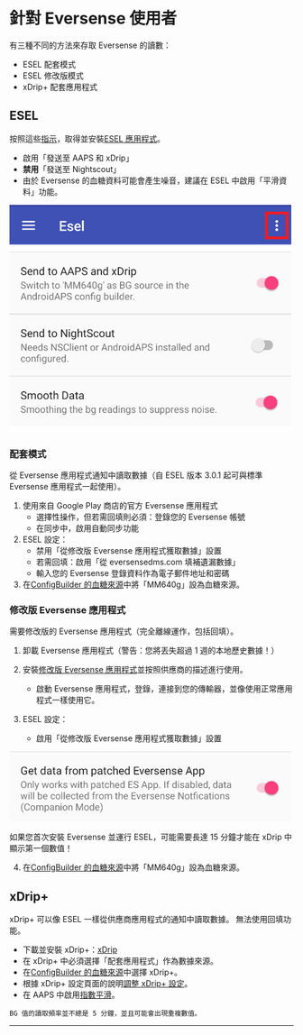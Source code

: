 # 針對 Eversense 使用者

有三種不同的方法來存取 Eversense 的讀數：

- ESEL 配套模式
- ESEL 修改版模式
- xDrip+ 配套應用程式

## ESEL

按照這些[指示](https://github.com/BernhardRo/Esel?tab=readme-ov-file#esel)，取得並安裝[ESEL 應用程式](https://github.com/BernhardRo/Esel/tree/master/apk)。

- 啟用「發送至 AAPS 和 xDrip」
- **禁用**「發送至 Nightscout」
- 由於 Eversense 的血糖資料可能會產生噪音，建議在 ESEL 中啟用「平滑資料」功能。

![ESEL 廣播](../images/ESEL.png)

### 配套模式

從 Eversense 應用程式通知中讀取數據（自 ESEL 版本 3.0.1 起可與標準 Eversense 應用程式一起使用）。

1. 使用來自 Google Play 商店的官方 Eversense 應用程式
   - 選擇性操作，但若需回填則必須：登錄您的 Eversense 帳號
   - 在同步中，啟用自動同步功能
2. ESEL 設定：
   - 禁用「從修改版 Eversense 應用程式獲取數據」設置
   - 若需回填：啟用「從 eversensedms.com 填補遺漏數據」
   - 輸入您的 Eversense 登錄資料作為電子郵件地址和密碼
3. 在[ConfigBuilder 的血糖來源](../Configuration/Config-Builder.md#bg-source)中將「MM640g」設為血糖來源。

### 修改版 Eversense 應用程式

 需要修改版的 Eversense 應用程式（完全離線運作，包括回填）。

1. 卸載 Eversense 應用程式（警告：您將丟失超過 1 週的本地歷史數據！）

2. 安裝[修改版 Eversense 應用程式](https://cr4ck3d3v3r53n53.club)並按照供應商的描述進行使用。

   - 啟動 Eversense 應用程式，登錄，連接到您的傳輸器，並像使用正常應用程式一樣使用它。

3. ESEL 設定：

   - 啟用「從修改版 Eversense 應用程式獲取數據」設置



![ESEL 廣播](../images/ESELpatch.png)

如果您首次安裝 Eversense 並運行 ESEL，可能需要長達 15 分鐘才能在 xDrip 中顯示第一個數值！

4. 在[ConfigBuilder 的血糖來源](../Configuration/Config-Builder.md#bg-source)中將「MM640g」設為血糖來源。

## xDrip+

xDrip+ 可以像 ESEL 一樣從供應商應用程式的通知中讀取數據。 無法使用回填功能。

- 下載並安裝 xDrip+：[xDrip](https://github.com/NightscoutFoundation/xDrip)
- 在 xDrip+ 中必須選擇「配套應用程式」作為數據來源。
- 在[ConfigBuilder 的血糖來源](../Configuration/Config-Builder.md#bg-source)中選擇 xDrip+。
- 根據 xDrip+ 設定頁面的說明[調整 xDrip+ 設定](../Configuration/xdrip.md)。
- 在 AAPS 中啟用[指數平滑](../Usage/Smoothing-Blood-Glucose-Data.md#smoothing-blood-glucose-data)。

```{warning}
BG 值的讀取頻率並不總是 5 分鐘，並且可能會出現重複數值。
```

****
